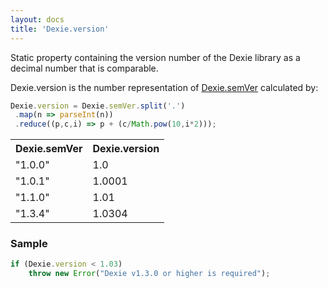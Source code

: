 ```yaml
---
layout: docs
title: 'Dexie.version'
---
```


Static property containing the version number of the Dexie library as a decimal number that is comparable.

Dexie.version is the number representation of [Dexie.semVer](Dexie.semVer) calculated by:

   ```javascript
   Dexie.version = Dexie.semVer.split('.')
    .map(n => parseInt(n))
    .reduce((p,c,i) => p + (c/Math.pow(10,i*2)));
   ```

<table>
<tr><th>Dexie.semVer</th><th>Dexie.version</th></tr>
<tr><td>"1.0.0"</td><td>1.0</td></tr>
<tr><td>"1.0.1"</td><td>1.0001</td></tr>
<tr><td>"1.1.0"</td><td>1.01</td></tr>
<tr><td>"1.3.4"</td><td>1.0304</td></tr>
</table>

### Sample

```javascript
if (Dexie.version < 1.03) 
    throw new Error("Dexie v1.3.0 or higher is required");
```

